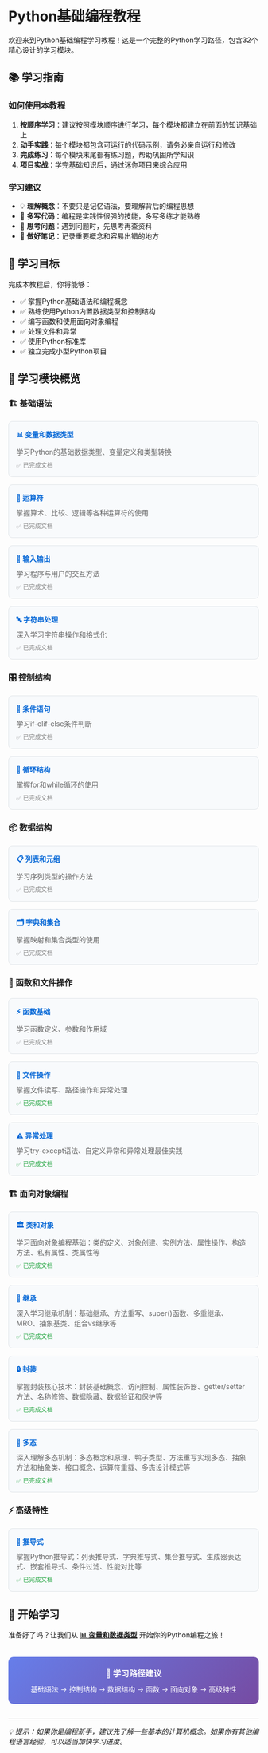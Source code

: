 # Python基础编程教程

欢迎来到Python基础编程学习教程！这是一个完整的Python学习路径，包含32个精心设计的学习模块。

## 📚 学习指南

### 如何使用本教程

1. **按顺序学习**：建议按照模块顺序进行学习，每个模块都建立在前面的知识基础上
2. **动手实践**：每个模块都包含可运行的代码示例，请务必亲自运行和修改
3. **完成练习**：每个模块末尾都有练习题，帮助巩固所学知识
4. **项目实战**：学完基础知识后，通过迷你项目来综合应用

### 学习建议

- 💡 **理解概念**：不要只是记忆语法，要理解背后的编程思想
- 🔧 **多写代码**：编程是实践性很强的技能，多写多练才能熟练
- 🤔 **思考问题**：遇到问题时，先思考再查资料
- 📝 **做好笔记**：记录重要概念和容易出错的地方

## 🎯 学习目标

完成本教程后，你将能够：

- ✅ 掌握Python基础语法和编程概念
- ✅ 熟练使用Python内置数据类型和控制结构
- ✅ 编写函数和使用面向对象编程
- ✅ 处理文件和异常
- ✅ 使用Python标准库
- ✅ 独立完成小型Python项目

## 📖 学习模块概览

### 🏗️ 基础语法

<div style="display: grid; grid-template-columns: repeat(auto-fit, minmax(300px, 1fr)); gap: 15px; margin: 20px 0;">

<div style="padding: 15px; border: 1px solid #e1e5e9; border-radius: 8px; background: #f8fafc;">
  <h4 style="margin: 0 0 10px 0; color: #0366d6;">📊 <a href="./01-variables-and-types/" style="color: inherit; text-decoration: none;">变量和数据类型</a></h4>
  <p style="margin: 0; font-size: 14px; color: #666;">学习Python的基础数据类型、变量定义和类型转换</p>
  <div style="margin-top: 8px; font-size: 12px; color: #888;">✅ 已完成文档</div>
</div>

<div style="padding: 15px; border: 1px solid #e1e5e9; border-radius: 8px; background: #f8fafc;">
  <h4 style="margin: 0 0 10px 0; color: #0366d6;">🔢 <a href="./02-operators/" style="color: inherit; text-decoration: none;">运算符</a></h4>
  <p style="margin: 0; font-size: 14px; color: #666;">掌握算术、比较、逻辑等各种运算符的使用</p>
  <div style="margin-top: 8px; font-size: 12px; color: #888;">✅ 已完成文档</div>
</div>

<div style="padding: 15px; border: 1px solid #e1e5e9; border-radius: 8px; background: #f8fafc;">
  <h4 style="margin: 0 0 10px 0; color: #0366d6;">💬 <a href="./03-input-output/" style="color: inherit; text-decoration: none;">输入输出</a></h4>
  <p style="margin: 0; font-size: 14px; color: #666;">学习程序与用户的交互方法</p>
  <div style="margin-top: 8px; font-size: 12px; color: #888;">✅ 已完成文档</div>
</div>

<div style="padding: 15px; border: 1px solid #e1e5e9; border-radius: 8px; background: #f8fafc;">
  <h4 style="margin: 0 0 10px 0; color: #0366d6;">🔤 <a href="./12-strings/" style="color: inherit; text-decoration: none;">字符串处理</a></h4>
  <p style="margin: 0; font-size: 14px; color: #666;">深入学习字符串操作和格式化</p>
  <div style="margin-top: 8px; font-size: 12px; color: #888;">✅ 已完成文档</div>
</div>

</div>

### 🎛️ 控制结构

<div style="display: grid; grid-template-columns: repeat(auto-fit, minmax(300px, 1fr)); gap: 15px; margin: 20px 0;">

<div style="padding: 15px; border: 1px solid #e1e5e9; border-radius: 8px; background: #f8fafc;">
  <h4 style="margin: 0 0 10px 0; color: #0366d6;">🔀 <a href="./05-conditions/" style="color: inherit; text-decoration: none;">条件语句</a></h4>
  <p style="margin: 0; font-size: 14px; color: #666;">学习if-elif-else条件判断</p>
  <div style="margin-top: 8px; font-size: 12px; color: #888;">✅ 已完成文档</div>
</div>

<div style="padding: 15px; border: 1px solid #e1e5e9; border-radius: 8px; background: #f8fafc;">
  <h4 style="margin: 0 0 10px 0; color: #0366d6;">🔄 <a href="./06-loops/" style="color: inherit; text-decoration: none;">循环结构</a></h4>
  <p style="margin: 0; font-size: 14px; color: #666;">掌握for和while循环的使用</p>
  <div style="margin-top: 8px; font-size: 12px; color: #888;">✅ 已完成文档</div>
</div>

</div>

### 📦 数据结构

<div style="display: grid; grid-template-columns: repeat(auto-fit, minmax(300px, 1fr)); gap: 15px; margin: 20px 0;">

<div style="padding: 15px; border: 1px solid #e1e5e9; border-radius: 8px; background: #f8fafc;">
  <h4 style="margin: 0 0 10px 0; color: #0366d6;">📋 <a href="./08-lists/" style="color: inherit; text-decoration: none;">列表</a>和<a href="./09-tuples/" style="color: inherit; text-decoration: none;">元组</a></h4>
  <p style="margin: 0; font-size: 14px; color: #666;">学习序列类型的操作方法</p>
  <div style="margin-top: 8px; font-size: 12px; color: #888;">✅ 已完成文档</div>
</div>

<div style="padding: 15px; border: 1px solid #e1e5e9; border-radius: 8px; background: #f8fafc;">
  <h4 style="margin: 0 0 10px 0; color: #0366d6;">🗂️ <a href="./10-dictionaries/" style="color: inherit; text-decoration: none;">字典</a>和<a href="./11-sets/" style="color: inherit; text-decoration: none;">集合</a></h4>
  <p style="margin: 0; font-size: 14px; color: #666;">掌握映射和集合类型的使用</p>
  <div style="margin-top: 8px; font-size: 12px; color: #888;">✅ 已完成文档</div>
</div>

</div>

### 🔧 函数和文件操作

<div style="display: grid; grid-template-columns: repeat(auto-fit, minmax(300px, 1fr)); gap: 15px; margin: 20px 0;">

<div style="padding: 15px; border: 1px solid #e1e5e9; border-radius: 8px; background: #f8fafc;">
  <h4 style="margin: 0 0 10px 0; color: #0366d6;">⚡ <a href="./13-basic-functions/" style="color: inherit; text-decoration: none;">函数基础</a></h4>
  <p style="margin: 0; font-size: 14px; color: #666;">学习函数定义、参数和作用域</p>
  <div style="margin-top: 8px; font-size: 12px; color: #888;">✅ 已完成文档</div>
</div>

<div style="padding: 15px; border: 1px solid #e1e5e9; border-radius: 8px; background: #f8fafc;">
  <h4 style="margin: 0 0 10px 0; color: #0366d6;">📁 <a href="./17-file-operations/" style="color: inherit; text-decoration: none;">文件操作</a></h4>
  <p style="margin: 0; font-size: 14px; color: #666;">掌握文件读写、路径操作和异常处理</p>
  <div style="margin-top: 8px; font-size: 12px; color: #28a745;">✅ 已完成文档</div>
</div>

<div style="padding: 15px; border: 1px solid #e1e5e9; border-radius: 8px; background: #f8fafc;">
  <h4 style="margin: 0 0 10px 0; color: #0366d6;">⚠️ <a href="./18-exception-handling/" style="color: inherit; text-decoration: none;">异常处理</a></h4>
  <p style="margin: 0; font-size: 14px; color: #666;">学习try-except语法、自定义异常和异常处理最佳实践</p>
  <div style="margin-top: 8px; font-size: 12px; color: #28a745;">✅ 已完成文档</div>
</div>

</div>

### 🏗️ 面向对象编程

<div style="display: grid; grid-template-columns: repeat(auto-fit, minmax(300px, 1fr)); gap: 15px; margin: 20px 0;">

<div style="padding: 15px; border: 1px solid #e1e5e9; border-radius: 8px; background: #f8fafc;">
  <h4 style="margin: 0 0 10px 0; color: #0366d6;">🏛️ <a href="./19-classes-objects/" style="color: inherit; text-decoration: none;">类和对象</a></h4>
  <p style="margin: 0; font-size: 14px; color: #666;">学习面向对象编程基础：类的定义、对象创建、实例方法、属性操作、构造方法、私有属性、类属性等</p>
  <div style="margin-top: 8px; font-size: 12px; color: #28a745;">✅ 已完成文档</div>
</div>

<div style="padding: 15px; border: 1px solid #e1e5e9; border-radius: 8px; background: #f8fafc;">
  <h4 style="margin: 0 0 10px 0; color: #0366d6;">🧬 <a href="./20-inheritance/" style="color: inherit; text-decoration: none;">继承</a></h4>
  <p style="margin: 0; font-size: 14px; color: #666;">深入学习继承机制：基础继承、方法重写、super()函数、多重继承、MRO、抽象基类、组合vs继承等</p>
  <div style="margin-top: 8px; font-size: 12px; color: #28a745;">✅ 已完成文档</div>
</div>

<div style="padding: 15px; border: 1px solid #e1e5e9; border-radius: 8px; background: #f8fafc;">
  <h4 style="margin: 0 0 10px 0; color: #0366d6;">🔒 <a href="./21-encapsulation/" style="color: inherit; text-decoration: none;">封装</a></h4>
  <p style="margin: 0; font-size: 14px; color: #666;">掌握封装核心技术：封装基础概念、访问控制、属性装饰器、getter/setter方法、名称修饰、数据隐藏、数据验证和保护等</p>
  <div style="margin-top: 8px; font-size: 12px; color: #28a745;">✅ 已完成文档</div>
</div>

<div style="padding: 15px; border: 1px solid #e1e5e9; border-radius: 8px; background: #f8fafc;">
  <h4 style="margin: 0 0 10px 0; color: #0366d6;">🔄 <a href="./22-polymorphism/" style="color: inherit; text-decoration: none;">多态</a></h4>
  <p style="margin: 0; font-size: 14px; color: #666;">深入理解多态机制：多态概念和原理、鸭子类型、方法重写实现多态、抽象方法和抽象类、接口概念、运算符重载、多态设计模式等</p>
  <div style="margin-top: 8px; font-size: 12px; color: #28a745;">✅ 已完成文档</div>
</div>

</div>

### ⚡ 高级特性

<div style="display: grid; grid-template-columns: repeat(auto-fit, minmax(300px, 1fr)); gap: 15px; margin: 20px 0;">

<div style="padding: 15px; border: 1px solid #e1e5e9; border-radius: 8px; background: #f8fafc;">
  <h4 style="margin: 0 0 10px 0; color: #0366d6;">📝 <a href="./23-comprehensions/" style="color: inherit; text-decoration: none;">推导式</a></h4>
  <p style="margin: 0; font-size: 14px; color: #666;">掌握Python推导式：列表推导式、字典推导式、集合推导式、生成器表达式、嵌套推导式、条件过滤、性能对比等</p>
  <div style="margin-top: 8px; font-size: 12px; color: #28a745;">✅ 已完成文档</div>
</div>

</div>

## 🚀 开始学习

准备好了吗？让我们从 **[📊 变量和数据类型](./01-variables-and-types/)** 开始你的Python编程之旅！

<div style="text-align: center; margin: 30px 0; padding: 20px; background: linear-gradient(135deg, #667eea 0%, #764ba2 100%); border-radius: 10px; color: white;">
  <h3 style="margin: 0 0 10px 0;">🎯 学习路径建议</h3>
  <p style="margin: 0;">基础语法 → 控制结构 → 数据结构 → 函数 → 面向对象 → 高级特性</p>
</div>

---

*💡 提示：如果你是编程新手，建议先了解一些基本的计算机概念。如果你有其他编程语言经验，可以适当加快学习进度。*